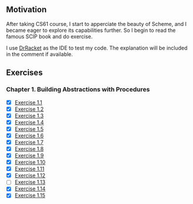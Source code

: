 ## Motivation
After taking CS61 course, I start to apperciate the beauty of Scheme, and I became eager to explore its capabilities further. So I begin to read the famous SCIP book and do exercise.

I use [DrRacket](https://docs.racket-lang.org/drracket/index.html) as the IDE to test my code. The explanation will be included in the comment if available.

## Exercises
### Chapter 1. Building Abstractions with Procedures
- [x] [Exercise 1.1](./Chapter01/01.rkt)
- [x] [Exercise 1.2](./Chapter01/02.rkt)
- [x] [Exercise 1.3](./Chapter01/03.rkt)
- [x] [Exercise 1.4](./Chapter01/04.rkt)
- [x] [Exercise 1.5](./Chapter01/05.rkt)
- [x] [Exercise 1.6](./Chapter01/06.rkt)
- [x] [Exercise 1.7](./Chapter01/07.rkt)
- [x] [Exercise 1.8](./Chapter01/08.rkt)
- [x] [Exercise 1.9](./Chapter01/09.rkt)
- [x] [Exercise 1.10](./Chapter01/10.rkt)
- [x] [Exercise 1.11](./Chapter01/11.rkt)
- [x] [Exercise 1.12](./Chapter01/12.rkt)
- [ ] [Exercise 1.13](./Chapter01/13.rkt)
- [x] [Exercise 1.14](./Chapter01/14.rkt)
- [x] [Exercise 1.15](./Chapter01/15.rkt)
